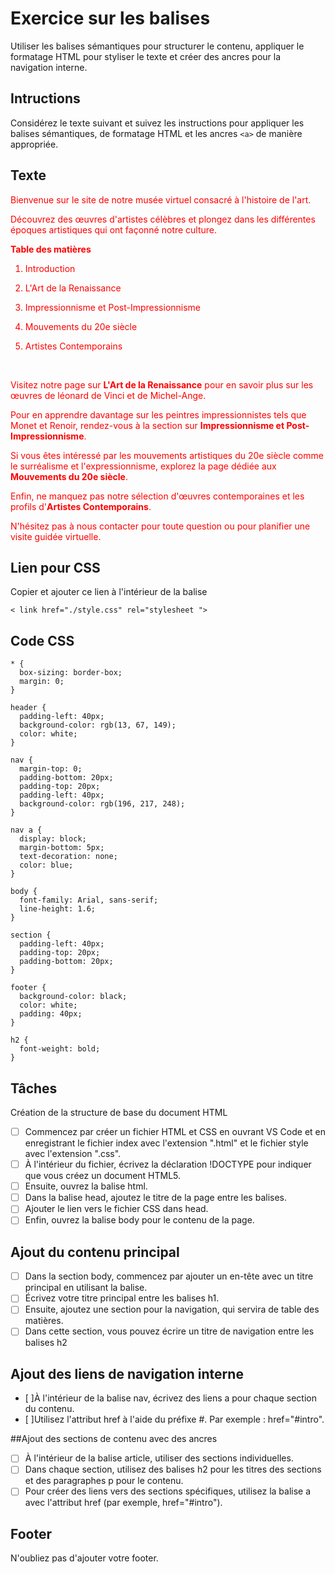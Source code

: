 # Exercice sur les balises

Utiliser les balises sémantiques pour structurer le contenu, appliquer le formatage HTML pour styliser le texte et créer des ancres <a> pour la navigation interne.


## Intructions

Considérez le texte suivant et suivez les instructions pour appliquer les balises sémantiques, de formatage HTML et les ancres `<a>` de manière appropriée.

## Texte
<div style="color: red";>
Bienvenue sur le site de notre musée virtuel consacré à l'histoire de l'art.<br>

Découvrez des œuvres d'artistes célèbres et plongez dans les différentes époques artistiques qui ont façonné notre culture.<br>

**Table des matières**<br>

1. Introduction

1. L'Art de la Renaissance

1. Impressionnisme et Post-Impressionnisme

1. Mouvements du 20e siècle

1. Artistes Contemporains
<br>

Visitez notre page sur **L'Art de la Renaissance** pour en savoir plus sur les œuvres de léonard de Vinci et de Michel-Ange.

Pour en apprendre davantage sur les peintres impressionnistes tels que Monet et Renoir, rendez-vous à la section sur **Impressionnisme et Post-Impressionnisme**.

Si vous êtes intéressé par les mouvements artistiques du 20e siècle comme le surréalisme et l'expressionnisme, explorez la page dédiée aux **Mouvements du 20e siècle**.

Enfin, ne manquez pas notre sélection d'œuvres contemporaines et les profils d'**Artistes Contemporains**.

N'hésitez pas à nous contacter pour toute question ou pour planifier une visite guidée virtuelle.

</div>

## Lien pour CSS

Copier et ajouter ce lien à l'intérieur de la balise <head>

```
< link href="./style.css" rel="stylesheet ">
```

## Code CSS

```
* {
  box-sizing: border-box;
  margin: 0;
}

header {
  padding-left: 40px;
  background-color: rgb(13, 67, 149);
  color: white;
}

nav {
  margin-top: 0;
  padding-bottom: 20px;
  padding-top: 20px;
  padding-left: 40px;
  background-color: rgb(196, 217, 248);
}

nav a {
  display: block;
  margin-bottom: 5px;
  text-decoration: none;
  color: blue;
}

body {
  font-family: Arial, sans-serif;
  line-height: 1.6;
}

section {
  padding-left: 40px;
  padding-top: 20px;
  padding-bottom: 20px;
}

footer {
  background-color: black;
  color: white;
  padding: 40px;
}

h2 {
  font-weight: bold;
}
```


## Tâches

Création de la structure de base du document HTML

* [ ] Commencez par créer un fichier HTML et CSS en ouvrant VS Code et en enregistrant le fichier index avec l'extension ".html" et le fichier style avec l'extension ".css".
* [ ] À l'intérieur du fichier, écrivez la déclaration !DOCTYPE pour indiquer que vous créez un document HTML5.
* [ ] Ensuite, ouvrez la balise html.
* [ ] Dans la balise head, ajoutez le titre de la page entre les balises.
* [ ] Ajouter le lien vers le fichier CSS dans head.
* [ ] Enfin, ouvrez la balise body pour le contenu de la page.

## Ajout du contenu principal

* [ ] Dans la section body, commencez par ajouter un en-tête avec un titre principal en utilisant la balise.
* [ ] Écrivez votre titre principal entre les balises h1.
* [ ] Ensuite, ajoutez une section pour la navigation, qui servira de table des matières.
* [ ] Dans cette section, vous pouvez écrire un titre de navigation entre les balises h2

## Ajout des liens de navigation interne

* [ ]À l'intérieur de la balise nav, écrivez des liens a pour chaque section du contenu.
* [ ]Utilisez l'attribut href à l'aide du préfixe #. Par exemple : href="#intro".

##Ajout des sections de contenu avec des ancres

* [ ] À l'intérieur de la balise article, utiliser des sections individuelles.
* [ ] Dans chaque section, utilisez des balises h2 pour les titres des sections et des paragraphes p pour le contenu.
* [ ] Pour créer des liens vers des sections spécifiques, utilisez la balise a avec l'attribut href (par exemple, href="#intro").

## Footer
N'oubliez pas d'ajouter votre footer.

